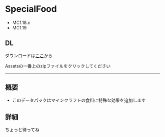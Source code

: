 # SpecialFood
- MC1.18.x
- MC1.19
## DL
ダウンロードは[ここ](https://github.com/kagura-84/SpecialFood/releases)から

Assetsの一番上のzipファイルをクリックしてください
__ __
## 概要
- このデータパックはマインクラフトの食料に特殊な効果を追加します
## 詳細
ちょっと待ってね
